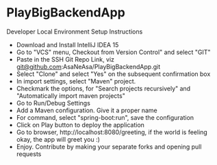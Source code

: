 # PlayBigBackendApp


Developer Local Environment Setup Instructions

 * Download and Install IntelliJ IDEA 15
 * Go to "VCS" menu, Checkout from Version Control" and select "GIT"
 * Paste in the SSH Git Repo Link, viz git@github.com:AsaNeAsa/PlayBigBackendApp.git
 * Select "Clone" and select "Yes" on the subsequent confirmation box
 * In import settings, select "Maven" project.
 * Checkmark the options, for "Search projects recursively" and "Automatically import maven projects"
 * Go to Run/Debug Settings
 * Add a Maven configuration. Give it a proper name
 * For command, select "spring-boot:run", save the configuration
 * Click on Play button to deploy the application
 * Go to browser, http://localhost:8080/greeting, if the world is feeling okay, the app will greet you :)
 * Enjoy. Contribute by making your separate forks and opening pull requests
